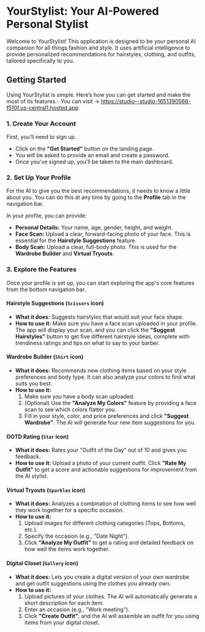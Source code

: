 # YourStylist: Your AI-Powered Personal Stylist

Welcome to YourStylist! This application is designed to be your personal AI companion for all things fashion and style. It uses artificial intelligence to provide personalized recommendations for hairstyles, clothing, and outfits, tailored specifically to you.



## Getting Started

Using YourStylist is simple. Here’s how you can get started and make the most of its features.- You can visit -> https://studio--studio-1651390566-f510f.us-central1.hosted.app

### 1. Create Your Account
First, you'll need to sign up. 
- Click on the **"Get Started"** button on the landing page.
- You will be asked to provide an email and create a password.
- Once you've signed up, you'll be taken to the main dashboard.

### 2. Set Up Your Profile
For the AI to give you the best recommendations, it needs to know a little about you. You can do this at any time by going to the **Profile** tab in the navigation bar.

In your profile, you can provide:
- **Personal Details:** Your name, age, gender, height, and weight.
- **Face Scan:** Upload a clear, forward-facing photo of your face. This is essential for the **Hairstyle Suggestions** feature.
- **Body Scan:** Upload a clear, full-body photo. This is used for the **Wardrobe Builder** and **Virtual Tryouts**.

### 3. Explore the Features

Once your profile is set up, you can start exploring the app's core features from the bottom navigation bar.

#### Hairstyle Suggestions (`Scissors` icon)
- **What it does:** Suggests hairstyles that would suit your face shape.
- **How to use it:** Make sure you have a face scan uploaded in your profile. The app will display your scan, and you can click the **"Suggest Hairstyles"** button to get five different hairstyle ideas, complete with trendiness ratings and tips on what to say to your barber.

#### Wardrobe Builder (`Shirt` icon)
- **What it does:** Recommends new clothing items based on your style preferences and body type. It can also analyze your colors to find what suits you best.
- **How to use it:** 
    1. Make sure you have a body scan uploaded.
    2. (Optional) Use the **"Analyze My Colors"** feature by providing a face scan to see which colors flatter you.
    3. Fill in your style, color, and price preferences and click **"Suggest Wardrobe"**. The AI will generate four new item suggestions for you.

#### OOTD Rating (`Star` icon)
- **What it does:** Rates your "Outfit of the Day" out of 10 and gives you feedback.
- **How to use it:** Upload a photo of your current outfit. Click **"Rate My Outfit"** to get a score and actionable suggestions for improvement from the AI stylist.

#### Virtual Tryouts (`Sparkles` icon)
- **What it does:** Analyzes a combination of clothing items to see how well they work together for a specific occasion.
- **How to use it:** 
    1. Upload images for different clothing categories (Tops, Bottoms, etc.).
    2. Specify the occasion (e.g., "Date Night").
    3. Click **"Analyze My Outfit"** to get a rating and detailed feedback on how well the items work together.

#### Digital Closet (`Gallery` icon)
- **What it does:** Lets you create a digital version of your own wardrobe and get outfit suggestions using the clothes you already own.
- **How to use it:**
    1. Upload pictures of your clothes. The AI will automatically generate a short description for each item.
    2. Enter an occasion (e.g., "Work meeting").
    3. Click **"Create Outfit"**, and the AI will assemble an outfit for you using items from your digital closet.
